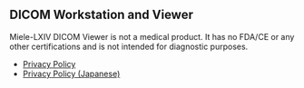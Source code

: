 ## DICOM Workstation and Viewer

Miele-LXIV DICOM Viewer is not a medical product. It has no FDA/CE or any other certifications and is not intended for diagnostic purposes.

- [Privacy Policy](privacy-policy.md)
- [Privacy Policy (Japanese)](privacy-policy-jp.md)
